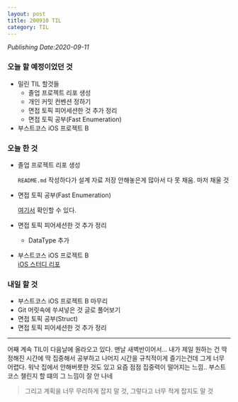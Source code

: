 ```yaml
---
layout: post
title: 200910 TIL
category: TIL
---
```

*Publishing Date:2020-09-11*

### 오늘 할 예정이었던 것
* 밀린 TIL 할것들
  * 졸업 프로젝트 리포 생성
  * 개인 커밋 컨벤션 정하기
  * 면접 토픽 피어세션한 것 추가 정리
  * 면접 토픽 공부(Fast Enumeration)
* 부스트코스 iOS 프로젝트 B

### 오늘 한 것
* 졸업 프로젝트 리포 생성   

  `README.md` 작성하다가 설계 자료 저장 안해놓은게 많아서 다 못 채움. 마저 채울 것
* 면접 토픽 공부(Fast Enumeration)  

  [여기서](https://devejs.github.io/ios/2020/09/10/swift-fast-enumeration.html) 확인할 수 있다.

* 면접 토픽 피어세션한 것 추가 정리  
  * DataType 추가

* 부스트코스 iOS 프로젝트 B  
[iOS 스터디 리포](https://github.com/devejs/boostcourse-ios/blob/master/신은지/200910.md)

### 내일 할 것
* 부스트코스 iOS 프로젝트 B 마무리
* Git 머릿속에 쑤셔넣은 것 글로 풀어보기
* 면접 토픽 공부(Struct)
* 면접 토픽 피어세션한 것 추가 정리


<hr>
어째 계속 TIL이 다음날에 올라오고 있다. 맨날 새벽반이어서...
내가 제일 원하는 건 딱 정해진 시간에 딱 집중해서 공부하고 나머지 시간을 규칙적이게 즐기는건데 그게 너무 어렵다. 워낙 집에서 안해버릇한 것도 있고 요즘 점점 집중력이 떨어지는 느낌..  
부스트코스 챌린지 할 떄의 그 느낌이 잘 안 나네  



> 그리고 계획을 너무 무리하게 잡지 말 것,
> 그렇다고 너무 적게 잡지도 말 것
